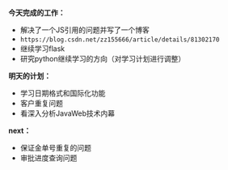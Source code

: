 **今天完成的工作：**
 
- 解决了一个JS引用的问题并写了一个博客
- ` https://blog.csdn.net/zz155666/article/details/81302170 `
- 继续学习flask
- 研究python继续学习的方向（对学习计划进行调整）

**明天的计划：** 

- 学习日期格式和国际化功能
- 客户重复问题
- 看深入分析JavaWeb技术内幕


**next：** 
- 保证金单号重复的问题
- 审批进度查询问题
